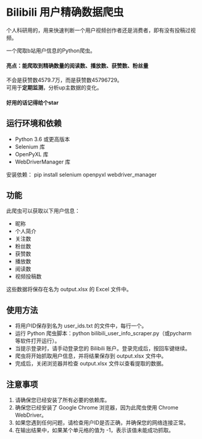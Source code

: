 # Bilibili 用户精确数据爬虫

个人科研用的，用来快速判断一个用户视频创作者还是消费者，即有没有投稿过视频。

一个爬取b站用户信息的Python爬虫。

#### 亮点：能爬取到精确数量的阅读数、播放数、获赞数、粉丝量     
不会是获赞数4579.7万，而是获赞数45796729。      
可用于**定期监测**，分析up主数据的变化。

#### 好用的话记得给个star

## 运行环境和依赖

* Python 3.6 或更高版本
* Selenium 库
* OpenPyXL 库
* WebDriverManager 库

安装依赖：
pip install selenium openpyxl webdriver_manager

## 功能
此爬虫可以获取以下用户信息：

* 昵称
* 个人简介
* 关注数
* 粉丝数
* 获赞数
* 播放数
* 阅读数
* 视频投稿数

这些数据将保存在名为 output.xlsx 的 Excel 文件中。

## 使用方法
* 将用户ID保存到名为 user_ids.txt 的文件中，每行一个。
* 运行 Python 爬虫脚本：python bilibili_user_info_scraper.py（或pycharm等软件打开运行）。
* 当提示登录时，请手动登录您的 Bilibili 账户。登录完成后，按回车键继续。
* 爬虫将开始抓取用户信息，并将结果保存到 output.xlsx 文件中。
* 完成后，关闭浏览器并检查 output.xlsx 文件以查看提取的数据。

## 注意事项
1. 请确保您已经安装了所有必要的依赖库。
2. 确保您已经安装了 Google Chrome 浏览器，因为此爬虫使用 Chrome WebDriver。
3. 如果您遇到任何问题，请检查用户ID是否正确，并确保您的网络连接正常。
4. 在输出结果中，如果某个单元格的值为 -1，表示该值未能成功抓取。
